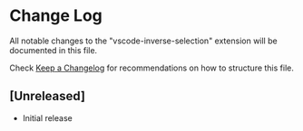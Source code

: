 # Change Log
All notable changes to the "vscode-inverse-selection" extension will be documented in this file.

Check [Keep a Changelog](http://keepachangelog.com/) for recommendations on how to structure this file.

## [Unreleased]
- Initial release